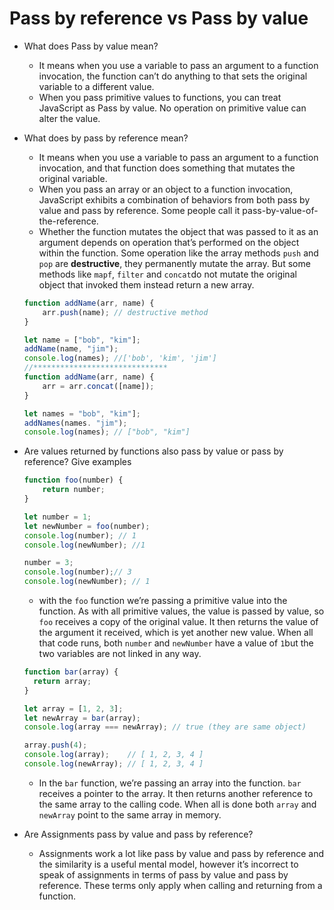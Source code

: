 # Pass by reference vs Pass by value

- What does Pass by value mean?
    - It means when you use a variable to pass an argument to a function invocation, the function can’t do anything to that sets the original variable to a different value.
    - When you pass primitive values to functions, you can treat JavaScript as Pass by value. No operation on primitive value can alter the value.
- What does by pass by reference mean?
    - It means when you use a variable to pass an argument to a function invocation, and that function does something that mutates the original variable.
    - When you pass an array or an object to a function invocation, JavaScript exhibits a combination of behaviors from both pass by value and pass by reference. Some people call it pass-by-value-of-the-reference.
    - Whether the function mutates the object that was passed to it as an argument depends on operation that’s performed on the object within the function. Some operation like the array methods `push` and `pop` are **destructive**, they permanently mutate the array. But some methods like `mapf`, `filter` and `concat`do not mutate the original object that invoked them instead return a new array.
    
    ```jsx
    function addName(arr, name) {
    	arr.push(name); // destructive method
    }
    
    let name = ["bob", "kim"];
    addName(name, "jim");
    console.log(names); //['bob', 'kim', 'jim']
    //******************************
    function addName(arr, name) {
    	arr = arr.concat([name]);
    }
    
    let names = "bob", "kim"];
    addNames(names. "jim");
    console.log(names); // ["bob", "kim"]
    
    ```
    

- Are values returned by functions also pass by value or pass by reference? Give examples
    
    ```jsx
    function foo(number) {
    	return number;
    }
    
    let number = 1;
    let newNumber = foo(number);
    console.log(number); // 1
    console.log(newNumber); //1
    
    number = 3;
    console.log(number);// 3
    console.log(newNumber); // 1
    ```
    
    - with the `foo` function we’re passing a primitive value into the function. As with all primitive values, the value is passed by value, so `foo` receives a copy of the original value. It then returns the value of the argument it received, which is yet another new value. When all that code runs, both `number` and `newNumber` have a value of `1`but the two variables are not linked in any way.
    
    ```jsx
    function bar(array) {
      return array;
    }
    
    let array = [1, 2, 3];
    let newArray = bar(array);
    console.log(array === newArray); // true (they are same object)
    
    array.push(4);
    console.log(array);    // [ 1, 2, 3, 4 ]
    console.log(newArray); // [ 1, 2, 3, 4 ]
    ```
    
    - In the `bar` function, we’re passing an array into the function. `bar` receives a pointer to the array. It then returns another reference to the same array to the calling code. When all is done both `array` and `newArray` point to the same array in memory.
- Are Assignments pass by value and pass by reference?
    - Assignments work a lot like pass by value and pass by reference and the similarity is a useful mental model, however it’s incorrect to speak of assignments in terms of pass by value and pass by reference. These terms only apply when calling and returning from a function.